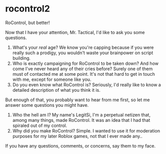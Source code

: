 # rocontrol2
RoControl, but better!

Now that I have your attention, Mr. Tactical, I'd like to ask you some questions.
1. What's your *real* age? We know you're capping because if you were really such a prodigy, you wouldn't waste your brainpower on script building.
2. Who is exactly campaigning for RoControl to be taken down? And how come I've never heard any of their cries before? Surely one of them must of contacted me at some point. It's not that hard to get in touch with me, except for someone like you.
3. Do you even know what RoControl is? Seriously, I'd really like to know a detailed description of what you think it is.

But enough of that, you probably want to hear from me first, so let me answer some questions you might have.
1. Who the hell am I? My name's LegitSi, I'm a perpetual netizen that, among many things, made RoControl. It was an idea that I had that spiraled out of my control.
2. Why did you make RoControl? Simple. I wanted to use it for moderation purposes for my later Roblox games, not that I ever made any..

If you have any questions, comments, or concerns, say them to my face.
